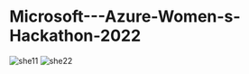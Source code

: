 # Microsoft---Azure-Women-s-Hackathon-2022
![she11](https://user-images.githubusercontent.com/90760374/183481710-2e64d214-226f-4f60-a403-c9c5f6845f10.png)
![she22](https://user-images.githubusercontent.com/90760374/183481718-e224b494-39e8-4192-bf83-8c1b85dc3411.png)
